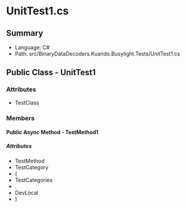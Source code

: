 ﻿# UnitTest1.cs

## Summary

* Language: C#
* Path: src/BinaryDataDecoders.Kuando.Busylight.Tests/UnitTest1.cs

## Public Class - UnitTest1

### Attributes

 - TestClass

### Members

#### Public Async Method - TestMethod1

##### Attributes

 - TestMethod
 - TestCategory
 - (
 - TestCategories
 - .
 - DevLocal
 - )


